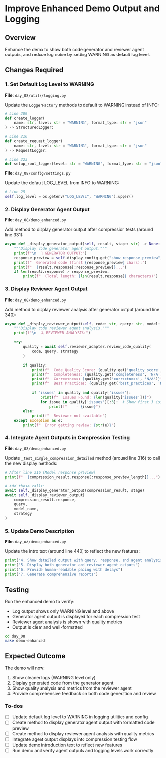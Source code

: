 <!-- ee9dd864-effe-413c-b00a-73bae1e5400e e20b07a9-1044-47a7-bf8c-c040fa3bf1f9 -->
# Improve Enhanced Demo Output and Logging

## Overview

Enhance the demo to show both code generator and reviewer agent outputs, and reduce log noise by setting WARNING as default log level.

## Changes Required

### 1. Set Default Log Level to WARNING

**File**: `day_08/utils/logging.py`

Update the `LoggerFactory` methods to default to WARNING instead of INFO:

```python
# Line 209
def create_logger(
    name: str, level: str = "WARNING", format_type: str = "json"
) -> StructuredLogger:

# Line 216
def create_request_logger(
    name: str, level: str = "WARNING", format_type: str = "json"
) -> RequestLogger:

# Line 223
def setup_root_logger(level: str = "WARNING", format_type: str = "json") -> None:
```

**File**: `day_08/config/settings.py`

Update the default LOG_LEVEL from INFO to WARNING:

```python
# Line 25
self.log_level = os.getenv("LOG_LEVEL", "WARNING").upper()
```

### 2. Display Generator Agent Output

**File**: `day_08/demo_enhanced.py`

Add method to display generator output after compression tests (around line 331):

```python
async def _display_generator_output(self, result, stage: str) -> None:
    """Display code generator agent output."""
    print(f"\n  🤖 GENERATOR OUTPUT:")
    response_preview = self.display_config.get("show_response_preview", 500)
    print(f"  Generated code (first {response_preview} chars):")
    print(f"  {result.response[:response_preview]}...")
    if len(result.response) > response_preview:
        print(f"  (Total length: {len(result.response)} characters)")
```

### 3. Display Reviewer Agent Output

**File**: `day_08/demo_enhanced.py`

Add method to display reviewer analysis after generator output (around line 340):

```python
async def _display_reviewer_output(self, code: str, query: str, model: str, strategy: str) -> None:
    """Display code reviewer agent analysis."""
    print(f"\n  🔍 REVIEWER ANALYSIS:")
    
    try:
        quality = await self.reviewer_adapter.review_code_quality(
            code, query, strategy
        )
        
        if quality:
            print(f"  Code Quality Score: {quality.get('quality_score', 'N/A')}")
            print(f"  Completeness: {quality.get('completeness', 'N/A')}")
            print(f"  Correctness: {quality.get('correctness', 'N/A')}")
            print(f"  Best Practices: {quality.get('best_practices', 'N/A')}")
            
            if 'issues' in quality and quality['issues']:
                print(f"  Issues Found: {len(quality['issues'])}")
                for issue in quality['issues'][:3]:  # Show first 3 issues
                    print(f"    - {issue}")
        else:
            print(f"  Reviewer not available")
    except Exception as e:
        print(f"  Error getting review: {str(e)}")
```

### 4. Integrate Agent Outputs in Compression Testing

**File**: `day_08/demo_enhanced.py`

Update `_test_single_compression_detailed` method (around line 316) to call the new display methods:

```python
# After line 316 (Model response preview)
print(f"  {compression_result.response[:response_preview_length]}...")

# Add these calls:
await self._display_generator_output(compression_result, stage)
await self._display_reviewer_output(
    compression_result.response, 
    query, 
    model_name, 
    strategy
)
```

### 5. Update Demo Description

**File**: `day_08/demo_enhanced.py`

Update the intro text (around line 440) to reflect the new features:

```python
print("4. Show detailed output with query, response, and agent analysis")
print("5. Display both generator and reviewer agent outputs")
print("6. Provide human-readable pacing with delays")
print("7. Generate comprehensive reports")
```

## Testing

Run the enhanced demo to verify:

- Log output shows only WARNING level and above
- Generator agent output is displayed for each compression test
- Reviewer agent analysis is shown with quality metrics
- Output is clear and well-formatted
```bash
cd day_08
make demo-enhanced
```


## Expected Outcome

The demo will now:

1. Show cleaner logs (WARNING level only)
2. Display generated code from the generator agent
3. Show quality analysis and metrics from the reviewer agent
4. Provide comprehensive feedback on both code generation and review

### To-dos

- [ ] Update default log level to WARNING in logging utilities and config
- [ ] Create method to display generator agent output with formatted code preview
- [ ] Create method to display reviewer agent analysis with quality metrics
- [ ] Integrate agent output displays into compression testing flow
- [ ] Update demo introduction text to reflect new features
- [ ] Run demo and verify agent outputs and logging levels work correctly